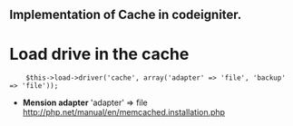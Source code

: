 ## Implementation of Cache in codeigniter.

# Load drive in the cache 
		$this->load->driver('cache', array('adapter' => 'file', 'backup' => 'file'));
* **Mension adapter** 
		'adapter' => file
		http://php.net/manual/en/memcached.installation.php


 
  
